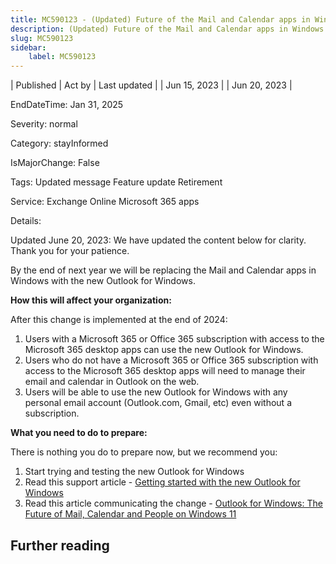 ```yaml
---
title: MC590123 - (Updated) Future of the Mail and Calendar apps in Windows with Outlook
description: (Updated) Future of the Mail and Calendar apps in Windows with Outlook
slug: MC590123
sidebar:
    label: MC590123
---
```



| Published | Act by | Last updated |
| Jun 15, 2023 |  | Jun 20, 2023 |

EndDateTime: Jan 31, 2025

Severity: normal

Category: stayInformed

IsMajorChange: False

Tags: Updated message Feature update Retirement

Service: Exchange Online Microsoft 365 apps

Details: 

<p>Updated June 20, 2023: We have updated the content below for clarity. Thank you for your patience.</p><p>By the end of next year we will be replacing the Mail and Calendar apps in Windows with the new Outlook for Windows.&nbsp;</p><p><b>How this will affect your organization:</b><br></p><p>After this change is implemented at the end of 2024:
</p><ol><li>Users with a Microsoft 365 or Office 365 subscription with access to the Microsoft 365 desktop apps can use the new Outlook for Windows.
</li><li>Users who do not have a Microsoft 365 or Office 365 subscription with access to the Microsoft 365 desktop apps will need to manage their email and calendar in Outlook on the web. 
</li><li>Users will be able to use the new Outlook for Windows with any personal email account (Outlook.com, Gmail, etc) even without a subscription.</li></ol><p><b>What you need to do to prepare:</b><br></p><p>There is nothing you do to prepare now, but we recommend you:</p><ol><li>Start trying and testing the new Outlook for Windows</li><li>Read this support article - <a href="https://support.microsoft.com/office/getting-started-with-the-new-outlook-for-windows-656bb8d9-5a60-49b2-a98b-ba7822bc7627" target="_blank">Getting started with the new Outlook for Windows</a></li><li>Read this article communicating the change - <a href="https://support.microsoft.com/en-us/office/outlook-for-windows-the-future-of-mail-calendar-and-people-on-windows-11-715fc27c-e0f4-4652-9174-47faa751b199" target="_blank">Outlook for Windows: The Future of Mail, Calendar and People on Windows 11</a>&nbsp;</li></ol>

## Further reading
